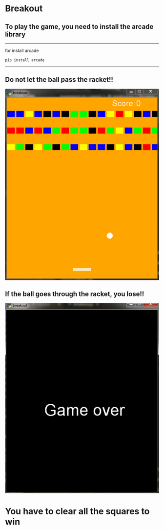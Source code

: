 # Breakout

## To play the game, you need to install the arcade library
---

for install arcade
```
pip install arcade
```
---

## Do not let the ball pass the racket!!

![Game](Breakout.PNG)

## If the ball goes through the racket, you lose!!

![Game_over](Game_over.PNG)

# You have to clear all the squares to win